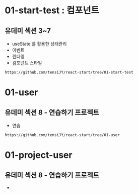 # 01-start-test : 컴포넌트
## 유데미 섹션 3~7
- useState 를 활용한 상태관리
- 이벤트 
- 렌더링
- 컴포넌트 스타일

```
https://github.com/tensiJY/react-start/tree/01-start-test
```

# 01-user
## 유데미 섹션 8 - 연습하기 프로젝트
- 연습

```
https://github.com/tensiJY/react-start/tree/01-user
```

# 01-project-user
## 유데미 섹션 8 - 연습하기 프로젝트
- 
